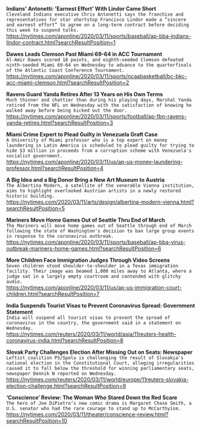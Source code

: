 **Indians' Antonetti: 'Earnest Effort' With Lindor Came Short**\
`Cleveland Indians executive Chris Antonetti says the franchise and representatives for star shortstop Francisco Lindor made a “sincere and earnest effort” to agree on a long-term contract before deciding this week to suspend talks.`\
https://nytimes.com/aponline/2020/03/11/sports/baseball/ap-bba-indians-lindor-contract.html?searchResultPosition=1

**Dawes Leads Clemson Past Miami 69-64 in ACC Tournament**\
`Al-Amir Dawes scored 18 points, and eighth-seeded Clemson defeated ninth-seeded Miami 69-64 on Wednesday to advance to the quarterfinals of the Atlantic Coast Conference Tournament.`\
https://nytimes.com/aponline/2020/03/11/sports/ncaabasketball/bc-bkc-acc-miami-clemson.html?searchResultPosition=2

**Ravens Guard Yanda Retires After 13 Years on His Own Terms**\
`Much thinner and chattier than during his playing days, Marshal Yanda retired from the NFL on Wednesday with the satisfaction of knowing he walked away before being kicked out the door.`\
https://nytimes.com/aponline/2020/03/11/sports/football/ap-fbn-ravens-yanda-retires.html?searchResultPosition=3

**Miami Crime Expert to Plead Guilty in Venezuela Graft Case**\
`A University of Miami professor who is a top expert on money laundering in Latin America is scheduled to plead guilty for trying to hide $3 million in proceeds from a corruption scheme with Venezuela's socialist government.`\
https://nytimes.com/aponline/2020/03/11/us/ap-us-money-laundering-professor.html?searchResultPosition=4

**A Big Idea and a Big Donor Bring a New Art Museum to Austria**\
`The Albertina Modern, a satellite of the venerable Vienna institution, aims to highlight overlooked Austrian artists in a newly restored historic building.`\
https://nytimes.com/2020/03/11/arts/design/albertina-modern-vienna.html?searchResultPosition=5

**Mariners Move Home Games Out of Seattle Thru End of March**\
`The Mariners will move home games out of Seattle through end of March following the state of Washington's decision to ban large group events in response to the coronavirus outbreak.`\
https://nytimes.com/aponline/2020/03/11/sports/baseball/ap-bba-virus-outbreak-mariners-home-games.html?searchResultPosition=6

**More Children Face Immigration Judges Through Video Screens**\
`Seven children stood shoulder-to-shoulder in a Texas immigration facility. Their image was beamed 1,000 miles away to Atlanta, where a judge sat in a largely empty courtroom and contended with glitchy audio.`\
https://nytimes.com/aponline/2020/03/11/us/ap-us-immigration-court-children.html?searchResultPosition=7

**India Suspends Tourist Visas to Prevent Coronavirus Spread: Government Statement**\
`India will suspend all tourist visas to prevent the spread of coronavirus in the country, the government said in a statement on Wednesday.`\
https://nytimes.com/reuters/2020/03/11/world/asia/11reuters-health-coronavirus-india.html?searchResultPosition=8

**Slovak Party Challenges Election After Missing Out on Seats: Newspaper**\
`Leftist coalition PS/Spolu is challenging the result of Slovakia's national election in the Constitutional Court, alleging irregularities caused it to fall below the threshold for winning parliamentary seats, newspaper Dennik N reported on Wednesday.`\
https://nytimes.com/reuters/2020/03/11/world/europe/11reuters-slovakia-election-challenge.html?searchResultPosition=9

**‘Conscience’ Review: The Woman Who Stared Down the Red Scare**\
`The hero of Joe DiPietro’s new comic drama is Margaret Chase Smith, a U.S. senator who had the rare courage to stand up to McCarthyism.`\
https://nytimes.com/2020/03/11/theater/conscience-review.html?searchResultPosition=10

